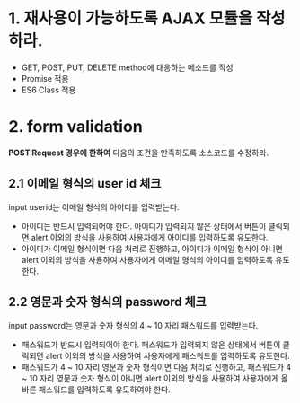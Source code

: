 # 1. 재사용이 가능하도록 AJAX 모듈을 작성하라.

- GET, POST, PUT, DELETE method에 대응하는 메소드를 작성
- Promise 적용
- ES6 Class 적용

# 2. form validation

**POST Request 경우에 한하여** 다음의 조건을 만족하도록 소스코드를 수정하라.

## 2.1 이메일 형식의 user id 체크

input userid는 이메일 형식의 아이디를 입력받는다.

- 아이디는 반드시 입력되어야 한다. 아이디가 입력되지 않은 상태에서 버튼이 클릭되면 alert 이외의 방식을 사용하여 사용자에게 아이디를 입력하도록 유도한다.
- 아이디가 이메일 형식이면 다음 처리로 진행하고, 아이디가 이메일 형식이 아니면 alert 이외의 방식을 사용하여 사용자에게 이메일 형식의 아이디를 입력하도록 유도한다.

## 2.2 영문과 숫자 형식의 password 체크

input password는 영문과 숫자 형식의 4 ~ 10 자리 패스워드를 입력받는다.

- 패스워드가 반드시 입력되어야 한다. 패스워드가 입력되지 않은 상태에서 버튼이 클릭되면 alert 이외의 방식을 사용하여 사용자에게 패스워드를 입력하도록 유도한다.
- 패스워드가 4 ~ 10 자리 영문과 숫자 형식이면 다음 처리로 진행하고, 패스워드가 4 ~ 10 자리 영문과 숫자 형식이 아니면 alert 이외의 방식을 사용하여 사용자에게 올바른 패스워드를 입력하도록 유도하여야 한다.
